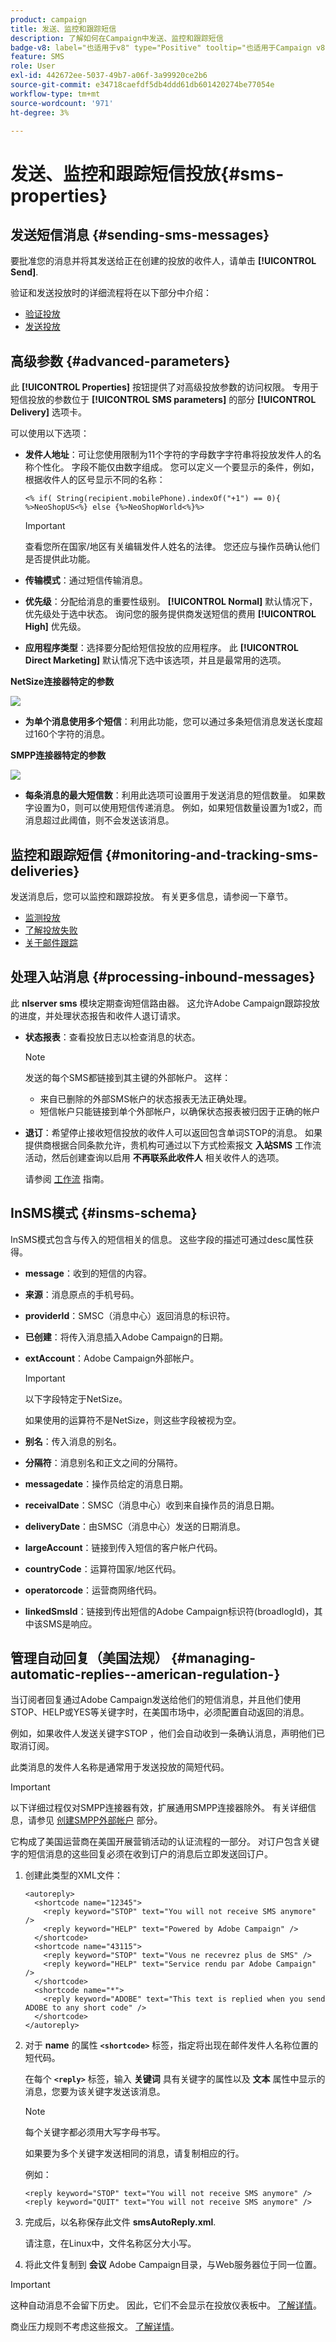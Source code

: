 ```yaml
---
product: campaign
title: 发送、监控和跟踪短信
description: 了解如何在Campaign中发送、监控和跟踪短信
badge-v8: label="也适用于v8" type="Positive" tooltip="也适用于Campaign v8"
feature: SMS
role: User
exl-id: 442672ee-5037-49b7-a06f-3a99920ce2b6
source-git-commit: e34718caefdf5db4ddd61db601420274be77054e
workflow-type: tm+mt
source-wordcount: '971'
ht-degree: 3%

---
```


# 发送、监控和跟踪短信投放{#sms-properties}

## 发送短信消息 {#sending-sms-messages}

要批准您的消息并将其发送给正在创建的投放的收件人，请单击 **[!UICONTROL Send]**.

验证和发送投放时的详细流程将在以下部分中介绍：

* [验证投放](steps-validating-the-delivery.md)
* [发送投放](steps-sending-the-delivery.md)

## 高级参数 {#advanced-parameters}

此 **[!UICONTROL Properties]** 按钮提供了对高级投放参数的访问权限。 专用于短信投放的参数位于 **[!UICONTROL SMS parameters]** 的部分 **[!UICONTROL Delivery]** 选项卡。

可以使用以下选项：

* **发件人地址**：可让您使用限制为11个字符的字母数字字符串将投放发件人的名称个性化。 字段不能仅由数字组成。 您可以定义一个要显示的条件，例如，根据收件人的区号显示不同的名称：

  ```
  <% if( String(recipient.mobilePhone).indexOf("+1") == 0){ %>NeoShopUS<%} else {%>NeoShopWorld<%}%>
  ```

  >[!IMPORTANT]
  >
  >查看您所在国家/地区有关编辑发件人姓名的法律。 您还应与操作员确认他们是否提供此功能。

* **传输模式**：通过短信传输消息。
* **优先级**：分配给消息的重要性级别。 **[!UICONTROL Normal]** 默认情况下，优先级处于选中状态。 询问您的服务提供商发送短信的费用 **[!UICONTROL High]** 优先级。
* **应用程序类型**：选择要分配给短信投放的应用程序。 此 **[!UICONTROL Direct Marketing]** 默认情况下选中该选项，并且是最常用的选项。

**NetSize连接器特定的参数**

![](assets/s_user_mobile_sms_adv_netsize.png)

* **为单个消息使用多个短信**：利用此功能，您可以通过多条短信消息发送长度超过160个字符的消息。

**SMPP连接器特定的参数**

![](assets/s_user_mobile_sms_adv_smpp.png)

* **每条消息的最大短信数**：利用此选项可设置用于发送消息的短信数量。 如果数字设置为0，则可以使用短信传递消息。 例如，如果短信数量设置为1或2，而消息超过此阈值，则不会发送该消息。

## 监控和跟踪短信 {#monitoring-and-tracking-sms-deliveries}

发送消息后，您可以监控和跟踪投放。 有关更多信息，请参阅一下章节。

* [监测投放](about-delivery-monitoring.md)
* [了解投放失败](understanding-delivery-failures.md)
* [关于邮件跟踪](about-message-tracking.md)

## 处理入站消息 {#processing-inbound-messages}

此 **nlserver sms** 模块定期查询短信路由器。 这允许Adobe Campaign跟踪投放的进度，并处理状态报告和收件人退订请求。

* **状态报表**：查看投放日志以检查消息的状态。

  >[!NOTE]
  >
  >发送的每个SMS都链接到其主键的外部帐户。 这样：
  >
  > * 来自已删除的外部SMS帐户的状态报表无法正确处理。
  > * 短信帐户只能链接到单个外部帐户，以确保状态报表被归因于正确的帐户

* **退订**：希望停止接收短信投放的收件人可以返回包含单词STOP的消息。 如果提供商根据合同条款允许，贵机构可通过以下方式检索报文 **入站SMS** 工作流活动，然后创建查询以启用 **不再联系此收件人** 相关收件人的选项。

  请参阅 [工作流](../../workflow/using/architecture.md) 指南。

## InSMS模式 {#insms-schema}

InSMS模式包含与传入的短信相关的信息。 这些字段的描述可通过desc属性获得。

* **message**：收到的短信的内容。
* **来源**：消息原点的手机号码。
* **providerId**：SMSC（消息中心）返回消息的标识符。
* **已创建**：将传入消息插入Adobe Campaign的日期。
* **extAccount**：Adobe Campaign外部帐户。

  >[!IMPORTANT]
  >
  >以下字段特定于NetSize。
  >
  >如果使用的运算符不是NetSize，则这些字段被视为空。

* **别名**：传入消息的别名。
* **分隔符**：消息别名和正文之间的分隔符。
* **messagedate**：操作员给定的消息日期。
* **receivalDate**：SMSC（消息中心）收到来自操作员的消息日期。
* **deliveryDate**：由SMSC（消息中心）发送的日期消息。
* **largeAccount**：链接到传入短信的客户帐户代码。
* **countryCode**：运算符国家/地区代码。
* **operatorcode**：运营商网络代码。
* **linkedSmsId**：链接到传出短信的Adobe Campaign标识符(broadlogId)，其中该SMS是响应。

## 管理自动回复（美国法规） {#managing-automatic-replies--american-regulation-}

当订阅者回复通过Adobe Campaign发送给他们的短信消息，并且他们使用STOP、HELP或YES等关键字时，在美国市场中，必须配置自动返回的消息。

例如，如果收件人发送关键字STOP ，他们会自动收到一条确认消息，声明他们已取消订阅。

此类消息的发件人名称是通常用于发送投放的简短代码。

>[!IMPORTANT]
>
>以下详细过程仅对SMPP连接器有效，扩展通用SMPP连接器除外。 有关详细信息，请参见 [创建SMPP外部帐户](sms-set-up.md#creating-an-smpp-external-account) 部分。
>
>它构成了美国运营商在美国开展营销活动的认证流程的一部分。 对订户包含关键字的短信消息的这些回复必须在收到订户的消息后立即发送回订户。

1. 创建此类型的XML文件：

   ```
   <autoreply>
     <shortcode name="12345">
       <reply keyword="STOP" text="You will not receive SMS anymore" />
       <reply keyword="HELP" text="Powered by Adobe Campaign" />
     </shortcode>
     <shortcode name="43115">
       <reply keyword="STOP" text="Vous ne recevrez plus de SMS" />
       <reply keyword="HELP" text="Service rendu par Adobe Campaign" />
     </shortcode>
     <shortcode name="*">
       <reply keyword="ADOBE" text="This text is replied when you send ADOBE to any short code" />
     </shortcode>
   </autoreply>
   ```

1. 对于 **name** 的属性 **`<shortcode>`** 标签，指定将出现在邮件发件人名称位置的短代码。

   在每个 **`<reply>`** 标签，输入 **关键词** 具有关键字的属性以及 **文本** 属性中显示的消息，您要为该关键字发送该消息。

   >[!NOTE]
   >
   >每个关键字都必须用大写字母书写。

   如果要为多个关键字发送相同的消息，请复制相应的行。

   例如：

   ```
   <reply keyword="STOP" text="You will not receive SMS anymore" />
   <reply keyword="QUIT" text="You will not receive SMS anymore" />
   ```

1. 完成后，以名称保存此文件 **smsAutoReply.xml**.

   请注意，在Linux中，文件名称区分大小写。

1. 将此文件复制到 **会议** Adobe Campaign目录，与Web服务器位于同一位置。

>[!IMPORTANT]
>
>这种自动消息不会留下历史。 因此，它们不会显示在投放仪表板中。 [了解详情](delivery-dashboard.md)。
>
>商业压力规则不考虑这些报文。 [了解详情](../../campaign-opt/using/pressure-rules.md)。
